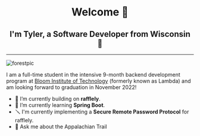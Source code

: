 <h1 align="center">Welcome 👋</h1>
<h2 align="center">I'm Tyler, a Software Developer from Wisconsin 🧀 </h2>
<hr/>  

![forestpic](https://user-images.githubusercontent.com/51497123/195495748-61678655-a2bd-4fe5-b710-8491833fb1e6.jpeg)



I am a full-time student in the intensive 9-month backend development program at [Bloom Institute of Technology]([www.bloomtech.com/](https://www.bloomtech.com/courses/backend-development)) (formerly known as Lambda) and am looking forward to graduation in November 2022! 

- 🔨 I’m currently building on **rafflely**.
- 🌱 I’m currently learning **Spring Boot**.
- 🪛 I'm currently implementing a **Secure Remote Password Protocol** for rafflely.
- 💬 Ask me about the Appalachian Trail


<!--
**tkozzer/tkozzer** is a ✨ _special_ ✨ repository because its `README.md` (this file) appears on your GitHub profile.

Here are some ideas to get you started:


- 📫 How to reach me: ...
- 😄 Pronouns: ...
- ⚡ Fun fact: ...
-->

